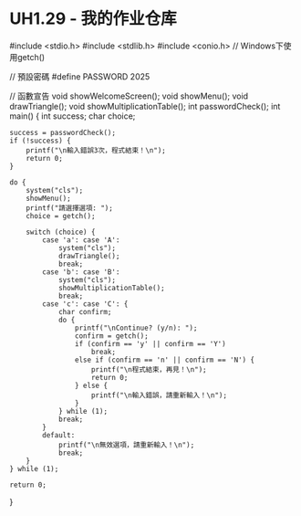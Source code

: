 # UH1.29 - 我的作业仓库
#include 
<stdio.h>
#include <stdlib.h>
#include <conio.h> // Windows下使用getch()

// 預設密碼
#define PASSWORD 2025

// 函數宣告
void showWelcomeScreen();
void showMenu();
void drawTriangle();
void showMultiplicationTable();
int passwordCheck();
int main() {
    int success;
    char choice;

    success = passwordCheck();
    if (!success) {
        printf("\n輸入錯誤3次，程式結束！\n");
        return 0;
    }

    do {
        system("cls");
        showMenu();
        printf("請選擇選項: ");
        choice = getch();

        switch (choice) {
            case 'a': case 'A':
                system("cls");
                drawTriangle();
                break;
            case 'b': case 'B':
                system("cls");
                showMultiplicationTable();
                break;
            case 'c': case 'C': {
                char confirm;
                do {
                    printf("\nContinue? (y/n): ");
                    confirm = getch();
                    if (confirm == 'y' || confirm == 'Y')
                        break;
                    else if (confirm == 'n' || confirm == 'N') {
                        printf("\n程式結束，再見！\n");
                        return 0;
                    } else {
                        printf("\n輸入錯誤，請重新輸入！\n");
                    }
                } while (1);
                break;
            }
            default:
                printf("\n無效選項，請重新輸入！\n");
                break;
        }
    } while (1);

    return 0;
}

